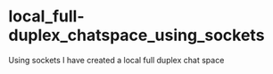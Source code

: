 # local_full-duplex_chatspace_using_sockets
Using sockets I have created a local full duplex chat space 
